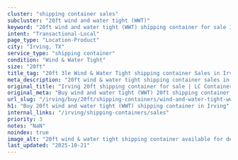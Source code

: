 ```yaml
---
cluster: "shipping container sales"
subcluster: "20ft wind and water tight (WWT)"
keyword: "20ft wind and water tight (WWT) shipping container for sale Irving, TX"
intent: "Transactional-Local"
page_type: "Location-Product"
city: "Irving, TX"
service_type: "shipping container"
condition: "Wind & Water Tight"
size: "20ft"
title_tag: "20ft 3le Wind & Water Tight shipping container Sales in Irving | LC Container"
meta_description: "20ft wind & water tight shipping container sales in Irving. Fast delivery, competitive pricing. Serving shipping containers area. Quote ID: GGY. Call (214) 524-4168 for your free quote today."
original_title: "Irving 20ft shipping container for sale | LC Container"
original_meta: "Buy wind and water tight (WWT) 20ft shipping container sale with local delivery in Irving, TX. LC Container — local Since 2003. Request a fast quote today."
url_slug: "/irving/buy/20ft/shipping-containers/wind-and-water-tight-wwt"
h1: "Buy 20ft wind and water tight (WWT) shipping container in Irving"
internal_links: "/irving/shipping-containers/sales"
priority: 3
notes: "NaN"
noindex: true
image_alt: "20ft wind & water tight shipping container available for delivery in Irving"
last_updated: "2025-10-21"
---
```


<!-- TODO: Add unique city/inventory copy, images, and internal links here. -->
